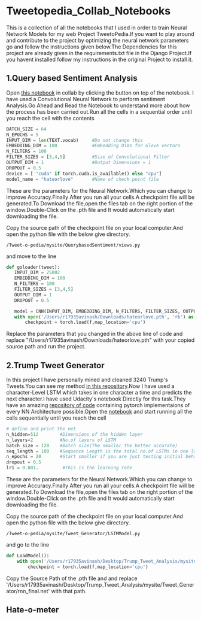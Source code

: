 # Tweetopedia_Collab_Notebooks

This is a collection of all the notebooks that I used in order to train Neural Network Models for my web Project TweetoPedia.If you want to play around and contribute to the project by optimizing the neural network parameters go and follow the instructions given below.The Dependencies for this project are already given in the requirements.txt file in the Django Project.If you havent installed follow my instructions in the original Project to install it.
<br>


## 1.Query based Sentiment Analysis
Open <a href = "https://github.com/avinsit123/Tweetopedia_Collab_Notebooks/blob/master/Query_based_Convolutional_Sentiment_Analysis.ipynb" >this notebook</a> in collab by clicking the button on top of the notebook.
I have used a Convolutional Neural Network to perform sentiment Analysis.Go Ahead and Read the Notebook to understand more about how the process has been carried out.Run all the cells in a sequential order until you reach the cell with the contents
```python
BATCH_SIZE = 64
N_EPOCHS = 5
INPUT_DIM = len(TEXT.vocab)     #Do not change this
EMBEDDING_DIM = 100             #Embedding Dims for Glove vectors 
N_FILTERS = 100
FILTER_SIZES = [3,4,5]          #Size of Convolutional Filter
OUTPUT_DIM = 1                  #Output Dimensions = 1  
DROPOUT = 0.5
device = [ "cuda" if torch.cuda.is_available() else "cpu"]
model_name = "hateorlove"       #Name of check point file
```

These are the parameters for the Neural Network.Which you can change to improve Accuracy.Finally After you run all your cells.A checkpoint file will be generated.To Download the file,open the files tab on the right portion of the window.Double-Click on the .pth file and It would automatically start downloading the file.<br>

Copy the source path of the checkpoint file on your local computer.And open the python file with the below give directory.
```
/Tweet-o-pedia/mysite/QuerybasedSentiment/views.py
```
and move to the line
```python
def goloader(tweet):
   INPUT_DIM = 25002
   EMBEDDING_DIM = 100
   N_FILTERS = 100
   FILTER_SIZES = [3,4,5]
   OUTPUT_DIM = 1
   DROPOUT = 0.5 

   model = CNN(INPUT_DIM, EMBEDDING_DIM, N_FILTERS, FILTER_SIZES, OUTPUT_DIM, DROPOUT)
   with open('/Users/r17935avinash/Downloads/hateorlove.pth', 'rb') as f:
       checkpoint = torch.load(f,map_location='cpu')
```
Replace the parameters that you changed in the above line of code and replace "/Users/r17935avinash/Downloads/hateorlove.pth" with your copied source path and run the project.

## 2.Trump Tweet Generator

In this project I have personally mined and cleaned 3240 Trump's Tweets.You can see my method <a href="#">in this repository</a>.Now I have used a character-Level LSTM which takes in one character a time and predicts the next character.I have used Udacity's notebook Directly for this task.They have an amazing <a href="#">repository of code</a> containing pytorch implementaions of every NN Architecture possible.Open the <a href="#">notebook</a> and start running all the cells sequentially until you reach the cell
```python
# define and print the net
n_hidden=512        #Dimensions of the hidden layer
n_layers=2          #No.of layers of LSTM
batch_size = 128    #Batch size(The smaller the better accurate)
seq_length = 100    #Sequence Length is the total no.of LSTMs in one layers side-by-side
n_epochs = 20       #Start smaller if you are just testing initial behavior
dropout = 0.5
lr1 = 0.001.         #This is the learning rate
```

These are the parameters for the Neural Network.Which you can change to improve Accuracy.Finally After you run all your cells.A checkpoint file will be generated.To Download the file,open the files tab on the right portion of the window.Double-Click on the .pth file and It would automatically start downloading the file.<br>

Copy the source path of the checkpoint file on your local computer.And open the python file with the below give directory.
```
/Tweet-o-pedia/mysite/Tweet_Generator/LSTMModel.py
```
and go to the line
```python
def LoadModel():
    with open('/Users/r17935avinash/Desktop/Trump_Tweet_Analysis/mysite/Tweet_Generator/rnn_final.net', 'rb') as f:
        checkpoint = torch.load(f,map_location='cpu')
```
Copy the Source Path of the .pth file and and replace '/Users/r17935avinash/Desktop/Trump_Tweet_Analysis/mysite/Tweet_Generator/rnn_final.net' with that path.

## Hate-o-meter
